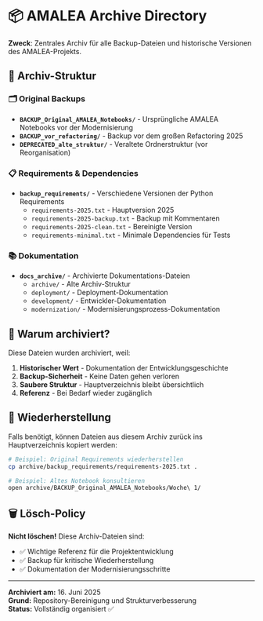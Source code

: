 # 📦 AMALEA Archive Directory

**Zweck**: Zentrales Archiv für alle Backup-Dateien und historische Versionen des AMALEA-Projekts.

## 📁 Archiv-Struktur

### 🗂️ Original Backups
- **`BACKUP_Original_AMALEA_Notebooks/`** - Ursprüngliche AMALEA Notebooks vor der Modernisierung
- **`BACKUP_vor_refactoring/`** - Backup vor dem großen Refactoring 2025
- **`DEPRECATED_alte_struktur/`** - Veraltete Ordnerstruktur (vor Reorganisation)

### 📋 Requirements & Dependencies
- **`backup_requirements/`** - Verschiedene Versionen der Python Requirements
  - `requirements-2025.txt` - Hauptversion 2025
  - `requirements-2025-backup.txt` - Backup mit Kommentaren
  - `requirements-2025-clean.txt` - Bereinigte Version
  - `requirements-minimal.txt` - Minimale Dependencies für Tests

### 📚 Dokumentation
- **`docs_archive/`** - Archivierte Dokumentations-Dateien
  - `archive/` - Alte Archiv-Struktur
  - `deployment/` - Deployment-Dokumentation
  - `development/` - Entwickler-Dokumentation
  - `modernization/` - Modernisierungsprozess-Dokumentation

## 🎯 Warum archiviert?

Diese Dateien wurden archiviert, weil:
1. **Historischer Wert** - Dokumentation der Entwicklungsgeschichte
2. **Backup-Sicherheit** - Keine Daten gehen verloren
3. **Saubere Struktur** - Hauptverzeichnis bleibt übersichtlich
4. **Referenz** - Bei Bedarf wieder zugänglich

## 💾 Wiederherstellung

Falls benötigt, können Dateien aus diesem Archiv zurück ins Hauptverzeichnis kopiert werden:

```bash
# Beispiel: Original Requirements wiederherstellen
cp archive/backup_requirements/requirements-2025.txt .

# Beispiel: Altes Notebook konsultieren
open archive/BACKUP_Original_AMALEA_Notebooks/Woche\ 1/
```

## 🗑️ Lösch-Policy

**Nicht löschen!** Diese Archiv-Dateien sind:
- ✅ Wichtige Referenz für die Projektentwicklung
- ✅ Backup für kritische Wiederherstellung
- ✅ Dokumentation der Modernisierungsschritte

---

**Archiviert am:** 16. Juni 2025  
**Grund:** Repository-Bereinigung und Strukturverbesserung  
**Status:** Vollständig organisiert ✅
